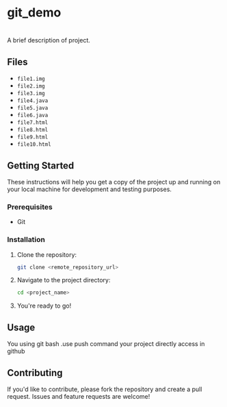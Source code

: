 # git_demo
# <Project Name>

A brief description of project.

## Files

- `file1.img`
- `file2.img`
- `file3.img`
- `file4.java`
- `file5.java`
- `file6.java`
- `file7.html`
- `file8.html`
- `file9.html`
- `file10.html`

## Getting Started

These instructions will help you get a copy of the project up and running on your local machine for development and testing purposes.

### Prerequisites

- Git

### Installation

1. Clone the repository:

    ```bash
    git clone <remote_repository_url>
    ```

2. Navigate to the project directory:

    ```bash
    cd <project_name>
    ```

3. You're ready to go!

## Usage

You using git bash .use push command your project directly access in github

## Contributing

If you'd like to contribute, please fork the repository and create a pull request. Issues and feature requests are welcome!


